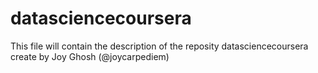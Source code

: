 # datasciencecoursera
This file will contain the description of the reposity datasciencecoursera create by Joy Ghosh (@joycarpediem)
